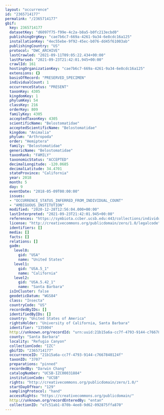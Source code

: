 ```yaml
---
layout: "occurrence"
id: "2365714177"
permalink: "/2365714177"
gbif:
  key: 2365714177
  datasetKey: "d6097f75-f99e-4c2a-b8a5-b0fc213ecbd0"
  publishingOrgKey: "cae7b6c7-669a-4261-9a34-6e8cdc16a125"
  installationKey: "4ec55ebe-9f92-45ec-b076-dd45f61003ab"
  publishingCountry: "US"
  protocol: "DWC_ARCHIVE"
  lastCrawled: "2021-09-11T09:05:22.434+00:00"
  lastParsed: "2021-09-23T21:42:01.945+00:00"
  crawlId: 161
  hostingOrganizationKey: "cae7b6c7-669a-4261-9a34-6e8cdc16a125"
  extensions: {}
  basisOfRecord: "PRESERVED_SPECIMEN"
  individualCount: 1
  occurrenceStatus: "PRESENT"
  taxonKey: 4305
  kingdomKey: 1
  phylumKey: 54
  classKey: 216
  orderKey: 809
  familyKey: 4305
  acceptedTaxonKey: 4305
  scientificName: "Belostomatidae"
  acceptedScientificName: "Belostomatidae"
  kingdom: "Animalia"
  phylum: "Arthropoda"
  order: "Hemiptera"
  family: "Belostomatidae"
  genericName: "Belostomatidae"
  taxonRank: "FAMILY"
  taxonomicStatus: "ACCEPTED"
  decimalLongitude: -120.0685
  decimalLatitude: 34.4701
  stateProvince: "California"
  year: 2018
  month: 5
  day: 9
  eventDate: "2018-05-09T00:00:00"
  issues:
  - "OCCURRENCE_STATUS_INFERRED_FROM_INDIVIDUAL_COUNT"
  - "AMBIGUOUS_INSTITUTION"
  modified: "2020-12-28T12:56:04.000+00:00"
  lastInterpreted: "2021-09-23T21:42:01.945+00:00"
  references: "https://symbiota.ccber.ucsb.edu:443/collections/individual/index.php?occid=135004"
  license: "http://creativecommons.org/publicdomain/zero/1.0/legalcode"
  identifiers: []
  media: []
  facts: []
  relations: []
  gadm:
    level0:
      gid: "USA"
      name: "United States"
    level1:
      gid: "USA.5_1"
      name: "California"
    level2:
      gid: "USA.5.42_1"
      name: "Santa Barbara"
  isInCluster: false
  geodeticDatum: "WGS84"
  class: "Insecta"
  countryCode: "US"
  recordedByIDs: []
  identifiedByIDs: []
  country: "United States of America"
  rightsHolder: "University of California, Santa Barbara"
  identifier: "135004"
  http://unknown.org/recordId: "urn:uuid:21b15a6a-cc7f-4793-9144-c7667840124f"
  county: "Santa Barbara"
  locality: "Refugio Canyon"
  collectionCode: "IZC"
  gbifID: "2365714177"
  occurrenceID: "21b15a6a-cc7f-4793-9144-c7667840124f"
  taxonID: "3707"
  preparations: "pinned"
  recordedBy: "Darwin Chang"
  catalogNumber: "UCSB-IZC00031884"
  institutionCode: "UCSB"
  rights: "http://creativecommons.org/publicdomain/zero/1.0/"
  startDayOfYear: "129"
  samplingProtocol: "hand"
  accessRights: "https://creativecommons.org/publicdomain/"
  http://unknown.org/recordEnteredBy: "entan"
  collectionID: "e7c51ab1-870b-4ee8-9d62-092875ffa870"
---
```

